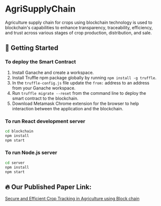 # AgriSupplyChain
Agriculture supply chain for crops using blockchain technology is used to blockchain's capabilities to enhance transparency, traceability, efficiency, and trust across various stages of crop production, distribution, and sale.

## 👀 Getting Started

### To deploy the Smart Contract

1. Install Ganache and create a workspace.
2. Install Truffle npm package globally by running ```npm install -g truffle```.
3. In the `truffle-config.js` file update the `from:` address to an address from your Ganache workspace.
4. Run ```truffle migrate --reset``` from the command line to deploy the smart contract to the blockchain.
5. Download Metamask Chrome extension for the browser to help interaction between the application and the blockchain.

### To run React development server

```bash
cd blockchain
npm install
npm start
```

### To run Node.js server
```bash
cd server
npm install
npm start
```

## 🔥 Our Published Paper Link:
<a href="https://ijarsct.co.in/Dec3i2.html">Secure and Efficient Crop Tracking in Agriculture using Block chain</a>

<a href="https://ijarcce.com/papers/crop-agriculture-supply-chain-integration-with-blockchain/"></a>

